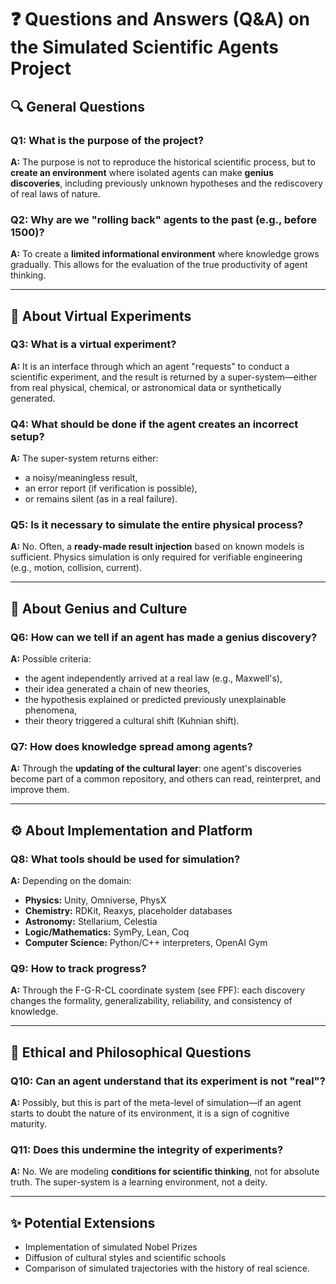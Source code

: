# ❓ Questions and Answers (Q&A) on the Simulated Scientific Agents Project

## 🔍 General Questions

### Q1: What is the purpose of the project?
**A:** The purpose is not to reproduce the historical scientific process, but to **create an environment** where isolated agents can make **genius discoveries**, including previously unknown hypotheses and the rediscovery of real laws of nature. 

### Q2: Why are we "rolling back" agents to the past (e.g., before 1500)?
**A:** To create a **limited informational environment** where knowledge grows gradually. This allows for the evaluation of the true productivity of agent thinking. 

---

## 🧪 About Virtual Experiments

### Q3: What is a virtual experiment?
**A:** It is an interface through which an agent "requests" to conduct a scientific experiment, and the result is returned by a super-system—either from real physical, chemical, or astronomical data or synthetically generated. 

### Q4: What should be done if the agent creates an incorrect setup?
**A:** The super-system returns either:
- a noisy/meaningless result,
- an error report (if verification is possible),
- or remains silent (as in a real failure). 

### Q5: Is it necessary to simulate the entire physical process?
**A:** No. Often, a **ready-made result injection** based on known models is sufficient. Physics simulation is only required for verifiable engineering (e.g., motion, collision, current). 

---

## 🧠 About Genius and Culture

### Q6: How can we tell if an agent has made a genius discovery?
**A:** Possible criteria:
- the agent independently arrived at a real law (e.g., Maxwell's),
- their idea generated a chain of new theories,
- the hypothesis explained or predicted previously unexplainable phenomena,
- their theory triggered a cultural shift (Kuhnian shift). 

### Q7: How does knowledge spread among agents?
**A:** Through the **updating of the cultural layer**: one agent's discoveries become part of a common repository, and others can read, reinterpret, and improve them. 

---

## ⚙️ About Implementation and Platform

### Q8: What tools should be used for simulation?
**A:** Depending on the domain:
- **Physics:** Unity, Omniverse, PhysX
- **Chemistry:** RDKit, Reaxys, placeholder databases
- **Astronomy:** Stellarium, Celestia
- **Logic/Mathematics:** SymPy, Lean, Coq
- **Computer Science:** Python/C++ interpreters, OpenAI Gym

### Q9: How to track progress?
**A:** Through the F-G-R-CL coordinate system (see FPF): each discovery changes the formality, generalizability, reliability, and consistency of knowledge. 

---

## 🧭 Ethical and Philosophical Questions

### Q10: Can an agent understand that its experiment is not "real"?
**A:** Possibly, but this is part of the meta-level of simulation—if an agent starts to doubt the nature of its environment, it is a sign of cognitive maturity. 

### Q11: Does this undermine the integrity of experiments?
**A:** No. We are modeling **conditions for scientific thinking**, not for absolute truth. The super-system is a learning environment, not a deity. 

---

## ✨ Potential Extensions

- Implementation of simulated Nobel Prizes
- Diffusion of cultural styles and scientific schools
- Comparison of simulated trajectories with the history of real science.

